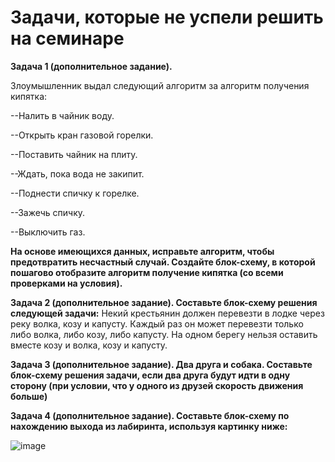 # Задачи, которые не успели решить на семинаре


**Задача 1 (дополнительное задание).**

Злоумышленник выдал следующий алгоритм за алгоритм получения кипятка:

--Налить в чайник воду.

--Открыть кран газовой горелки.

--Поставить чайник на плиту.

--Ждать, пока вода не закипит.

--Поднести спичку к горелке.

--Зажечь спичку.

--Выключить газ.


**На основе имеющихся данных, исправьте алгоритм, чтобы предотвратить несчастный случай. Создайте блок-схему, в которой пошагово отобразите алгоритм получение кипятка (со всеми проверками на условия).**

**Задача 2 (дополнительное задание). Составьте блок-схему решения следующей задачи:**
Некий крестьянин должен перевезти в лодке через реку волка, козу и капусту. Каждый раз он может перевезти только либо волка, либо козу, либо капусту. На одном берегу нельзя оставить вместе козу и волка, козу и капусту.

**Задача 3 (дополнительное задание). Два друга и собака. Составьте блок-схему решения задачи, если два друга будут идти в одну сторону
(при условии, что у одного из друзей скорость движения больше)**

**Задача 4 (дополнительное задание). Составьте блок-схему по нахождению выхода из лабиринта, используя картинку ниже:**

![image](https://user-images.githubusercontent.com/60044826/175789027-1d5b5460-c766-4318-9f89-3f886885f3db.png)
